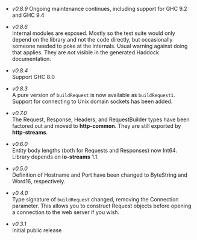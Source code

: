 * _v0.8.9_
    Ongoing maintenance continues, including support for GHC 9.2 and GHC 9.4

* _v0.8.6_  
	Internal modules are exposed. Mostly so the test suite would only
	depend on the library and not the code directly, but occasionally
	someone needed to poke at the internals. Usual warning against
	doing that applies. They are _not_ visible in the generated Haddock
	documentation.

* _v0.8.4_  
	Support GHC 8.0

* _v0.8.3_  
	A pure version of `buildRequest` is now available as `buildRequest1`.
	Support for connecting to Unix domain sockets has been added.

* _v0.7.0_  
	The Request, Response, Headers, and RequestBuilder types have been
	factored out and moved to **http-common**. They are still exported
	by **http-streams**.

* _v0.6.0_  
	Entity body lengths (both for Requests and Responses) now Int64.
	Library depends on **io-streams** 1.1.

* _v0.5.0_  
	Definition of Hostname and Port have been changed to ByteString
	and Word16, respectively.

* _v0.4.0_  
	Type signature of `buildRequest` changed, removing the Connection
	parameter. This allows you to construct Request objects before
	opening a connection to the web server if you wish.

* _v0.3.1_  
	Initial public release
